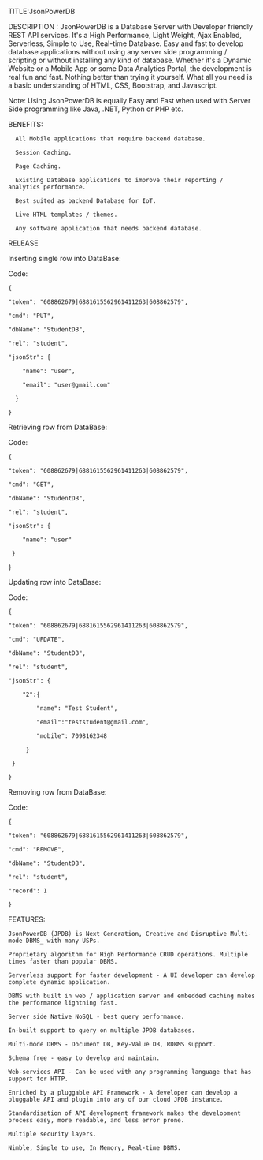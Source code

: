 TITLE:JsonPowerDB

DESCRIPTION :
JsonPowerDB is a Database Server with Developer friendly REST API services. It's a High Performance, Light Weight, Ajax Enabled, Serverless, Simple to Use, Real-time Database.
Easy and fast to develop database applications without using any server side programming / scripting or without installing any kind of database.
Whether it's a Dynamic Website or a Mobile App or some Data Analytics Portal, the development is real fun and fast. Nothing better than trying it yourself. What all you need is a basic understanding of HTML, CSS, Bootstrap, and Javascript.

Note: Using JsonPowerDB is equally Easy and Fast when used with Server Side programming like Java, .NET, Python or PHP etc.

BENEFITS:
  
      All Mobile applications that require backend database.
   
      Session Caching.
   
      Page Caching.
   
      Existing Database applications to improve their reporting / analytics performance.
    
      Best suited as backend Database for IoT.
   
      Live HTML templates / themes.
   
      Any software application that needs backend database.
   

RELEASE 

Inserting single row into DataBase:

Code:

    {
 
 	"token": "608862679|6881615562961411263|608862579",
   
 	"cmd": "PUT",
   
 	"dbName": "StudentDB",
   
 	"rel": "student",
   
 	"jsonStr": {
   
 		"name": "user",
      
 		"email": "user@gmail.com"
      
 	  }
    
    }
  
 
 Retrieving row from DataBase:
 
 Code:
 
    {
  
 	"token": "608862679|6881615562961411263|608862579",
   
 	"cmd": "GET",
   
 	"dbName": "StudentDB",
   
 	"rel": "student",
   
 	"jsonStr": {
   
 		"name": "user"
      
 	 }
     
    } 
  
 
Updating row into DataBase:

Code:

    {
 
 	"token": "608862679|6881615562961411263|608862579",
   
 	"cmd": "UPDATE",
   
 	"dbName": "StudentDB",
   
 	"rel": "student",
   
 	"jsonStr": {
   
 		"2":{
      
 			"name": "Test Student",
         
 			"email":"teststudent@gmail.com",
         
 			"mobile": 7098162348
         
 		 }
       
 	 }
    
    }
  
 
 
 Removing row from DataBase:
 
 Code:
 
    {
  
 	"token": "608862679|6881615562961411263|608862579",
   
 	"cmd": "REMOVE",
   
 	"dbName": "StudentDB",
   
 	"rel": "student",
   
 	"record": 1
   
    } 
  
  
 FEATURES:
 
    JsonPowerDB (JPDB) is Next Generation, Creative and Disruptive Multi-mode DBMS_ with many USPs.
  
    Proprietary algorithm for High Performance CRUD operations. Multiple times faster than popular DBMS.
  
    Serverless support for faster development - A UI developer can develop complete dynamic application.
  
    DBMS with built in web / application server and embedded caching makes the performance lightning fast.
  
    Server side Native NoSQL - best query performance.
  
    In-built support to query on multiple JPDB databases.
  
    Multi-mode DBMS - Document DB, Key-Value DB, RDBMS support.
  
    Schema free - easy to develop and maintain.
  
    Web-services API - Can be used with any programming language that has support for HTTP.
  
    Enriched by a pluggable API Framework - A developer can develop a pluggable API and plugin into any of our cloud JPDB instance.
  
    Standardisation of API development framework makes the development process easy, more readable, and less error prone.
  
    Multiple security layers.
  
    Nimble, Simple to use, In Memory, Real-time DBMS.  
  
 
 
 
 
 
 
 
